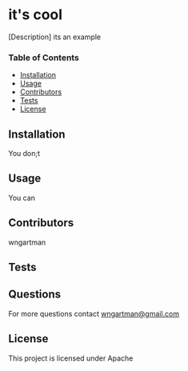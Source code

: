 # it's cool

[Description] its an example

### Table of Contents
* [Installation](#Installation)
* [Usage](#Usage)
* [Contributors](#Contributors)
* [Tests](#Tests)
* [License](#License)

## Installation
You don;t

## Usage
You can

## Contributors
wngartman

## Tests


## Questions
For more questions contact wngartman@gmail.com

## License
This project is licensed under Apache
